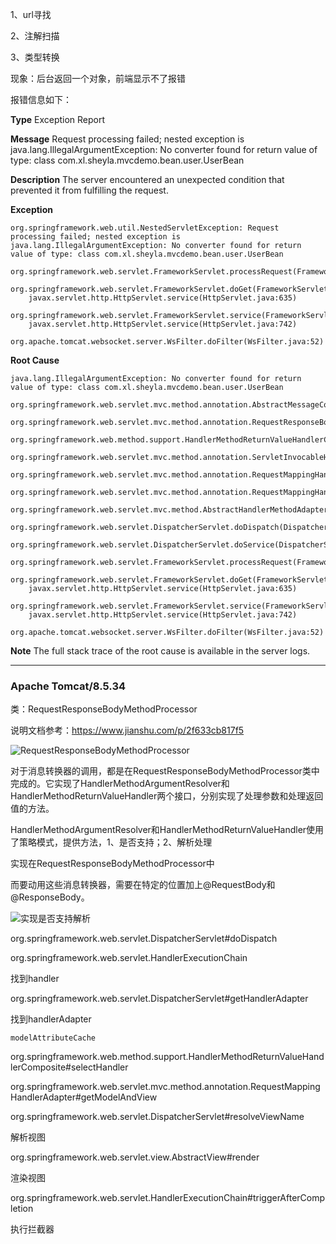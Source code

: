 1、url寻找



2、注解扫描



3、类型转换

现象：后台返回一个对象，前端显示不了报错

报错信息如下：

**Type** Exception Report

**Message** Request processing failed; nested exception is java.lang.IllegalArgumentException: No converter found for return value of type: class com.xl.sheyla.mvcdemo.bean.user.UserBean

**Description** The server encountered an unexpected condition that prevented it from fulfilling the request.

**Exception**

```
org.springframework.web.util.NestedServletException: Request processing failed; nested exception is java.lang.IllegalArgumentException: No converter found for return value of type: class com.xl.sheyla.mvcdemo.bean.user.UserBean
	org.springframework.web.servlet.FrameworkServlet.processRequest(FrameworkServlet.java:982)
	org.springframework.web.servlet.FrameworkServlet.doGet(FrameworkServlet.java:861)
	javax.servlet.http.HttpServlet.service(HttpServlet.java:635)
	org.springframework.web.servlet.FrameworkServlet.service(FrameworkServlet.java:846)
	javax.servlet.http.HttpServlet.service(HttpServlet.java:742)
	org.apache.tomcat.websocket.server.WsFilter.doFilter(WsFilter.java:52)
```

**Root Cause**

```
java.lang.IllegalArgumentException: No converter found for return value of type: class com.xl.sheyla.mvcdemo.bean.user.UserBean
	org.springframework.web.servlet.mvc.method.annotation.AbstractMessageConverterMethodProcessor.writeWithMessageConverters(AbstractMessageConverterMethodProcessor.java:187)
	org.springframework.web.servlet.mvc.method.annotation.RequestResponseBodyMethodProcessor.handleReturnValue(RequestResponseBodyMethodProcessor.java:174)
	org.springframework.web.method.support.HandlerMethodReturnValueHandlerComposite.handleReturnValue(HandlerMethodReturnValueHandlerComposite.java:81)
	org.springframework.web.servlet.mvc.method.annotation.ServletInvocableHandlerMethod.invokeAndHandle(ServletInvocableHandlerMethod.java:113)
	org.springframework.web.servlet.mvc.method.annotation.RequestMappingHandlerAdapter.invokeHandlerMethod(RequestMappingHandlerAdapter.java:827)
	org.springframework.web.servlet.mvc.method.annotation.RequestMappingHandlerAdapter.handleInternal(RequestMappingHandlerAdapter.java:738)
	org.springframework.web.servlet.mvc.method.AbstractHandlerMethodAdapter.handle(AbstractHandlerMethodAdapter.java:85)
	org.springframework.web.servlet.DispatcherServlet.doDispatch(DispatcherServlet.java:967)
	org.springframework.web.servlet.DispatcherServlet.doService(DispatcherServlet.java:901)
	org.springframework.web.servlet.FrameworkServlet.processRequest(FrameworkServlet.java:970)
	org.springframework.web.servlet.FrameworkServlet.doGet(FrameworkServlet.java:861)
	javax.servlet.http.HttpServlet.service(HttpServlet.java:635)
	org.springframework.web.servlet.FrameworkServlet.service(FrameworkServlet.java:846)
	javax.servlet.http.HttpServlet.service(HttpServlet.java:742)
	org.apache.tomcat.websocket.server.WsFilter.doFilter(WsFilter.java:52)
```

**Note** The full stack trace of the root cause is available in the server logs.

------

### Apache Tomcat/8.5.34

类：RequestResponseBodyMethodProcessor



说明文档参考：https://www.jianshu.com/p/2f633cb817f5

![RequestResponseBodyMethodProcessor](E:\code\类图\AbstractMessageConverterMethodProcessor.png)



对于消息转换器的调用，都是在RequestResponseBodyMethodProcessor类中完成的。它实现了HandlerMethodArgumentResolver和HandlerMethodReturnValueHandler两个接口，分别实现了处理参数和处理返回值的方法。



HandlerMethodArgumentResolver和HandlerMethodReturnValueHandler使用了策略模式，提供方法，1、是否支持；2、解析处理

实现在RequestResponseBodyMethodProcessor中



而要动用这些消息转换器，需要在特定的位置加上@RequestBody和@ResponseBody。

![实现是否支持解析](E:\code\类图\1.png)



org.springframework.web.servlet.DispatcherServlet#doDispatch



org.springframework.web.servlet.HandlerExecutionChain  

找到handler

org.springframework.web.servlet.DispatcherServlet#getHandlerAdapter

找到handlerAdapter

```
modelAttributeCache
```

org.springframework.web.method.support.HandlerMethodReturnValueHandlerComposite#selectHandler



org.springframework.web.servlet.mvc.method.annotation.RequestMappingHandlerAdapter#getModelAndView



org.springframework.web.servlet.DispatcherServlet#resolveViewName

解析视图

org.springframework.web.servlet.view.AbstractView#render

渲染视图



org.springframework.web.servlet.HandlerExecutionChain#triggerAfterCompletion

执行拦截器
